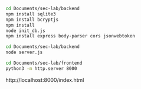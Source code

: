```bash
cd Documents/sec-lab/backend
npm install sqlite3
npm install bcryptjs
npm install
node init_db.js
npm install express body-parser cors jsonwebtoken

cd Documents/sec-lab/backend
node server.js

cd Documents/sec-lab/frontend
python3 -m http.server 8000
```

http://localhost:8000/index.html